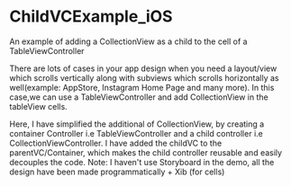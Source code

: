 # ChildVCExample_iOS
An example of adding a CollectionView as a child to the cell of a TableViewController

There are lots of cases in your app design when you need a layout/view which scrolls vertically along with subviews which scrolls horizontally as well(example: AppStore, Instagram Home Page and many more).
In this case,we can use a TableViewController and add CollectionView in the tableView cells. 

Here, I have simplified the additional of CollectionView, by creating a container Controller i.e TableViewController and a child controller i.e CollectionViewController.
I have added the childVC to the parentVC/Container, which makes the child controller reusable and easily decouples the code.
Note: I haven't use Storyboard in the demo, all the design have been made programmatically + Xib (for cells)
